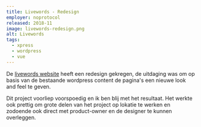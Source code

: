 ```yaml
---
title: Livewords - Redesign
employer: noprotocol
released: 2018-11
image: livewords-redesign.png
alt: Livewords
tags:
  - xpress
  - wordpress
  - vue
---
```


De [livewords website](https://livewords.com/) heeft een redesign gekregen, de uitdaging was om op basis van de bestaande wordpress content de pagina's een nieuwe look and feel te geven.

Dit project voorliep voorspoedig en ik ben blij met het resultaat.
Het werkte ook prettig om grote delen van het project op lokatie te werken en zodoende ook direct met product-owner en de designer te kunnen overleggen.
